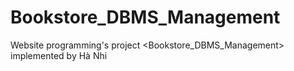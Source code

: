 # Bookstore_DBMS_Management
Website programming's project &lt;Bookstore_DBMS_Management> implemented by Hà Nhi
